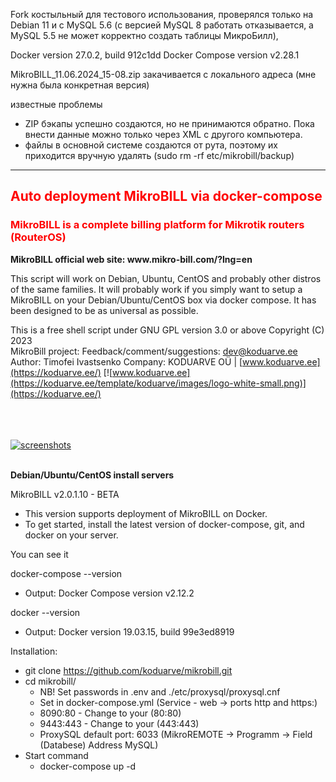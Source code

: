 Fork костыльный для тестового использования,
проверялся только на Debian 11 и с MySQL 5.6 (с версией MySQL 8 работать отказывается, а MySQL 5.5 не может корректно создать таблицы МикроБилл),

Docker version 27.0.2, build 912c1dd
Docker Compose version v2.28.1

MikroBILL_11.06.2024_15-08.zip закачивается с локального адреса (мне нужна была конкретная версия)

известные проблемы
- ZIP бэкапы успешно создаются, но не принимаются обратно. Пока внести данные можно только через XML с другого компьютера.
- файлы в основной системе создаются от рута, поэтому их приходится вручную удалять (sudo rm -rf etc/mikrobill/backup)

-------------------
<h2 style="color:#FF0000">Auto deployment MikroBILL via docker-compose</h2>

<h3 style="color:#FF0000">MikroBILL is a complete billing platform for Mikrotik routers (RouterOS)</h3>
<b>MikroBILL official web site: www.mikro-bill.com/?lng=en</b>

This script will work on Debian, Ubuntu, CentOS and probably other distros
of the same families. It will probably work if you simply want to setup a MikroBILL on
your Debian/Ubuntu/CentOS box via docker compose. It has been designed to be as universal as possible.

This is a free shell script under GNU GPL version 3.0 or above
Copyright (C) 2023<br />
MikroBill project: Feedback/comment/suggestions: dev@koduarve.ee<br />
Author: Timofei Ivastsenko Company: KODUARVE OÜ | [www.koduarve.ee](https://koduarve.ee/) [![www.koduarve.ee](https://koduarve.ee/template/koduarve/images/logo-white-small.png)](https://koduarve.ee/)<br /><br /><br /><br />

[![screenshots](https://koduarve.ee/mikrobill.png)](https://mikro-bill.com/foto/?lng=en)<br /><br />

<b>Debian/Ubuntu/CentOS install servers</b>

MikroBILL v2.0.1.10 - BETA

  * This version supports deployment of MikroBILL on Docker.
  * To get started, install the latest version of docker-compose, git, and docker on your server.

You can see it

docker-compose --version

  - Output: Docker Compose version v2.12.2

docker --version

  - Output: Docker version 19.03.15, build 99e3ed8919

Installation:

  * git clone https://github.com/koduarve/mikrobill.git
  * cd mikrobill/
    - NB! Set passwords in .env and ./etc/proxysql/proxysql.cnf
    - Set in docker-compose.yml (Service - web -> ports http and https:)
     - 8090:80 - Change to your (80:80)
     - 9443:443 - Change to your (443:443)
     - ProxySQL default port: 6033 (MikroREMOTE -> Programm -> Field (Databese) Address MySQL)
  * Start command
    - docker-compose up -d
  
  
